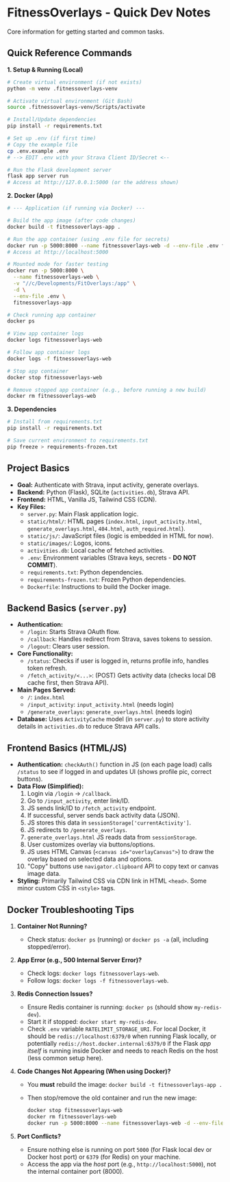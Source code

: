 # FitnessOverlays - Quick Dev Notes

Core information for getting started and common tasks.

## Quick Reference Commands

**1. Setup & Running (Local)**

```bash
# Create virtual environment (if not exists)
python -m venv .fitnessoverlays-venv

# Activate virtual environment (Git Bash)
source .fitnessoverlays-venv/Scripts/activate

# Install/Update dependencies
pip install -r requirements.txt

# Set up .env (if first time)
# Copy the example file
cp .env.example .env
# --> EDIT .env with your Strava Client ID/Secret <--

# Run the Flask development server
flask app server run
# Access at http://127.0.0.1:5000 (or the address shown)
```

**2. Docker (App)**

```bash
# --- Application (if running via Docker) ---

# Build the app image (after code changes)
docker build -t fitnessoverlays-app .

# Run the app container (using .env file for secrets)
docker run -p 5000:8000 --name fitnessoverlays-web -d --env-file .env fitnessoverlays-app
# Access at http://localhost:5000

# Mounted mode for faster testing
docker run -p 5000:8000 \
  --name fitnessoverlays-web \
  -v "//c/Developments/FitOverlays:/app" \
  -d \
  --env-file .env \
  fitnessoverlays-app

# Check running app container
docker ps

# View app container logs
docker logs fitnessoverlays-web

# Follow app container logs
docker logs -f fitnessoverlays-web

# Stop app container
docker stop fitnessoverlays-web

# Remove stopped app container (e.g., before running a new build)
docker rm fitnessoverlays-web
```

**3. Dependencies**

```bash
# Install from requirements.txt
pip install -r requirements.txt

# Save current environment to requirements.txt
pip freeze > requirements-frozen.txt
```

## Project Basics

- **Goal:** Authenticate with Strava, input activity, generate overlays.
- **Backend:** Python (Flask), SQLite (`activities.db`), Strava API.
- **Frontend:** HTML, Vanilla JS, Tailwind CSS (CDN).
- **Key Files:**
  - `server.py`: Main Flask application logic.
  - `static/html/`: HTML pages (`index.html`, `input_activity.html`, `generate_overlays.html`, `404.html`, `auth_required.html`).
  - `static/js/`: JavaScript files (logic is embedded in HTML for now).
  - `static/images/`: Logos, icons.
  - `activities.db`: Local cache of fetched activities.
  - `.env`: Environment variables (Strava keys, secrets - **DO NOT COMMIT**).
  - `requirements.txt`: Python dependencies.
  - `requirements-frozen.txt`: Frozen Python dependencies.
  - `Dockerfile`: Instructions to build the Docker image.

## Backend Basics (`server.py`)

- **Authentication:**
  - `/login`: Starts Strava OAuth flow.
  - `/callback`: Handles redirect from Strava, saves tokens to session.
  - `/logout`: Clears user session.
- **Core Functionality:**
  - `/status`: Checks if user is logged in, returns profile info, handles token refresh.
  - `/fetch_activity/<...>`: (POST) Gets activity data (checks local DB cache first, then Strava API).
- **Main Pages Served:**
  - `/`: `index.html`
  - `/input_activity`: `input_activity.html` (needs login)
  - `/generate_overlays`: `generate_overlays.html` (needs login)
- **Database:** Uses `ActivityCache` model (in `server.py`) to store activity details in `activities.db` to reduce Strava API calls.

## Frontend Basics (HTML/JS)

- **Authentication:** `checkAuth()` function in JS (on each page load) calls `/status` to see if logged in and updates UI (shows profile pic, correct buttons).
- **Data Flow (Simplified):**
    1. Login via `/login` -> `/callback`.
    2. Go to `/input_activity`, enter link/ID.
    3. JS sends link/ID to `/fetch_activity` endpoint.
    4. If successful, server sends back activity data (JSON).
    5. JS stores this data in `sessionStorage['currentActivity']`.
    6. JS redirects to `/generate_overlays`.
    7. `generate_overlays.html` JS reads data from `sessionStorage`.
    8. User customizes overlay via buttons/options.
    9. JS uses HTML Canvas (`<canvas id="overlayCanvas">`) to draw the overlay based on selected data and options.
    10. "Copy" buttons use `navigator.clipboard` API to copy text or canvas image data.
- **Styling:** Primarily Tailwind CSS via CDN link in HTML `<head>`. Some minor custom CSS in `<style>` tags.

## Docker Troubleshooting Tips

1. **Container Not Running?**
    - Check status: `docker ps` (running) or `docker ps -a` (all, including stopped/error).
2. **App Error (e.g., 500 Internal Server Error)?**
    - Check logs: `docker logs fitnessoverlays-web`.
    - Follow logs: `docker logs -f fitnessoverlays-web`.
3. **Redis Connection Issues?**
    - Ensure Redis container is running: `docker ps` (should show `my-redis-dev`).
    - Start it if stopped: `docker start my-redis-dev`.
    - Check `.env` variable `RATELIMIT_STORAGE_URI`. For local Docker, it should be `redis://localhost:6379/0` when running Flask locally, or potentially `redis://host.docker.internal:6379/0` if the Flask *app itself* is running inside Docker and needs to reach Redis on the host (less common setup here).
4. **Code Changes Not Appearing (When using Docker)?**
    - You **must** rebuild the image: `docker build -t fitnessoverlays-app .`
    - Then stop/remove the old container and run the new image:

        ```bash
        docker stop fitnessoverlays-web
        docker rm fitnessoverlays-web
        docker run -p 5000:8000 --name fitnessoverlays-web -d --env-file .env fitnessoverlays-app
        ```

5. **Port Conflicts?**
    - Ensure nothing else is running on port `5000` (for Flask local dev or Docker host port) or `6379` (for Redis) on your machine.
    - Access the app via the *host* port (e.g., `http://localhost:5000`), not the internal container port (8000).
